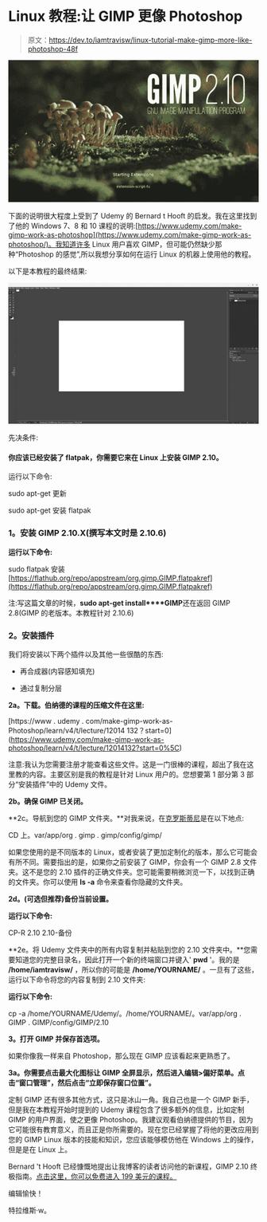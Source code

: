 # Linux 教程:让 GIMP 更像 Photoshop

> 原文：<https://dev.to/iamtravisw/linux-tutorial-make-gimp-more-like-photoshop-48f>

[![Linux Tutorial: Make GIMP more like Photoshop](img/9975fbbeba0516452b9bbae1aeb134b3.png)](https://res.cloudinary.com/practicaldev/image/fetch/s--K19Q2cD9--/c_limit%2Cf_auto%2Cfl_progressive%2Cq_auto%2Cw_880/http://iamtravisw.com/conteimg/2019/04/Screenshot-2018-10-23-at-4.11.21-PM.png)

下面的说明很大程度上受到了 Udemy 的 Bernard t Hooft 的启发。我在这里找到了他的 Windows 7、8 和 10 课程的说明:[https://www.udemy.com/make-gimp-work-as-photoshop](https://www.udemy.com/make-gimp-work-as-photoshop/)。我知道许多 Linux 用户喜欢 GIMP，但可能仍然缺少那种“Photoshop 的感觉”,所以我想分享如何在运行 Linux 的机器上使用他的教程。

以下是本教程的最终结果:

[![Linux Tutorial: Make GIMP more like Photoshop](img/87f1fcd3bb70645b514f28237526638f.png)](https://res.cloudinary.com/practicaldev/image/fetch/s--EWQ_tvMe--/c_limit%2Cf_auto%2Cfl_progressive%2Cq_auto%2Cw_880/https://1.bp.blogspot.com/-JostZyyyR-Q/W8-PoPlQSTI/AAAAAAAAI0A/vrgBJr5J7EQSrvXKvhnZCZ8nwNLkBBXTQCLcBGAs/s640/Screenshot%252B2018-10-23%252Bat%252B2.49.56%252BPM.png)

先决条件:

#### 你应该已经安装了 flatpak，你需要它来在 Linux 上安装 GIMP 2.10。

运行以下命令:

sudo apt-get 更新

sudo apt-get 安装 flatpak

### 1。安装 GIMP 2.10.X(撰写本文时是 2.10.6)

**运行以下命令:**

sudo flatpak 安装[https://flathub.org/repo/appstream/org.gimp.GIMP.flatpakref](https://flathub.org/repo/appstream/org.gimp.GIMP.flatpakref)

注:写这篇文章的时候，**sudo apt-get install****GIMP**还在返回 GIMP 2.8(GIMP 的老版本。本教程针对 2.10.6)

### 2。安装插件

我们将安装以下两个插件以及其他一些很酷的东西:

*   再合成器(内容感知填充)

*   通过复制分层

**2a。下载。伯纳德的课程的压缩文件在这里:**

[https://www . udemy . com/make-gimp-work-as-Photoshop/learn/v4/t/lecture/12014 132？start=0\](https://www.udemy.com/make-gimp-work-as-photoshop/learn/v4/t/lecture/12014132?start=0%5C)

注意:我认为您需要注册才能查看这些文件。这是一门很棒的课程，超出了我在这里教的内容。主要区别是我的教程是针对 Linux 用户的。您想要第 1 部分第 3 部分“安装插件”中的 Udemy 文件。

**2b。确保 GIMP 已关闭。**

**2c。导航到您的 GIMP 文件夹。**对我来说，在[克罗斯蒂尼](https://www.reddit.com/r/crostini)是在以下地点:

CD 上。var/app/org . gimp . gimp/config/gimp/

如果您使用的是不同版本的 Linux，或者安装了更加定制化的版本，那么它可能会有所不同。需要指出的是，如果你之前安装了 GIMP，你会有一个 GIMP 2.8 文件夹。这不是您的 2.10 插件的正确文件夹。您可能需要稍微浏览一下，以找到正确的文件夹。你可以使用 **ls -a** 命令来查看你隐藏的文件夹。

**2d。(可选但推荐)备份当前设置。**

**运行以下命令:**

CP-R 2.10 2.10-备份

**2e。将 Udemy 文件夹中的所有内容复制并粘贴到您的 2.10 文件夹中。**您需要知道您的完整目录名，因此打开一个新的终端窗口并键入' **pwd** '。我的是 **/home/iamtravisw/** ，所以你的可能是 **/home/YOURNAME/** 。一旦有了这些，运行以下命令将您的内容复制到 2.10 文件夹:

**运行以下命令:**

cp -a /home/YOURNAME/Udemy/。/home/YOURNAME/。var/app/org . GIMP . GIMP/config/GIMP/2.10

**3。打开 GIMP 并保存首选项。**

如果你像我一样来自 Photoshop，那么现在 GIMP 应该看起来更熟悉了。

**3a。你需要点击最大化图标让 GIMP 全屏显示，然后进入编辑>偏好菜单。点击“窗口管理”，然后点击“立即保存窗口位置”。**

定制 GIMP 还有很多其他方式，这只是冰山一角。我自己也是一个 GIMP 新手，但是我在本教程开始时提到的 Udemy 课程包含了很多额外的信息，比如定制 GIMP 的用户界面，使之更像 Photoshop。我建议观看伯纳德提供的节目，因为它可能很有教育意义，而且正是你所需要的。现在您已经掌握了将他的更改应用到您的 GIMP Linux 版本的技能和知识，您应该能够模仿他在 Windows 上的操作，但是是在 Linux 上。

Bernard 't Hooft 已经慷慨地提出让我博客的读者访问他的新课程，GIMP 2.10 终极指南。[点击这里，你可以免费进入 199 美元的课程。](https://www.udemy.com/the-ultimate-gimp-guide-amazon-book-included/?couponCode=FREEGIMP210)

编辑愉快！

特拉维斯·w。